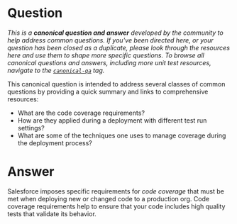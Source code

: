 # Question

*This is a **canonical question and answer** developed by the community to help address common questions. If you've been directed here, or your question has been closed as a duplicate, please look through the resources here and use them to shape more specific questions. To browse all canonical questions and answers, including more unit test resources, navigate to the [`canonical-qa`](https://salesforce.stackexchange.com/questions/tagged/canonical-qa) tag.*

This canonical question is intended to address several classes of common questions by providing a quick summary and links to comprehensive resources:

- What are the code coverage requirements?
- How are they applied during a deployment with different test run settings?
- What are some of the techniques one uses to manage coverage during the deployment process?

# Answer

Salesforce imposes specific requirements for *code coverage* that must be met when deploying new or changed code to a production org. Code coverage requirements help to ensure that your code includes high quality tests that validate its behavior.

